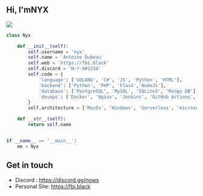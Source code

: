 ## Hi, I'mNYX
![](https://cdn.discordapp.com/attachments/1005074376531656715/1030771834876067860/Sans_titre.png)
```python
class Nyx

    def __init__(self):
        self.username = 'nyx'
        self.name = 'Antoine Dubeau'
        self.web = 'https://fbi.black'
        self.discord = '𝙽-𝚈-𝚇#1234'
        self.code = {
            'language': ['GOLANG', 'C#', 'JS', 'Python', 'HTML'],
            'backend': ['Python', 'PHP', 'Flask','NodeJS'],
            'database': ['PostgreSQL', 'MySQL', 'SQLite3', 'Mongo DB'],
            'devops': ['Docker', 'Nginx', 'Jenkins', 'GitHub Actions', 'AWS', 'Heroku'],
        }
        self.architecture = ['MacOs', 'Windows', 'Serverless', 'microservices']

    def __str__(self):
        return self.name


if __name__ == '__main__':
    me = Nyx


```
## Get in touch

- Discord : https://discord.gg/nows
- Personal Site: https://fbi.black
